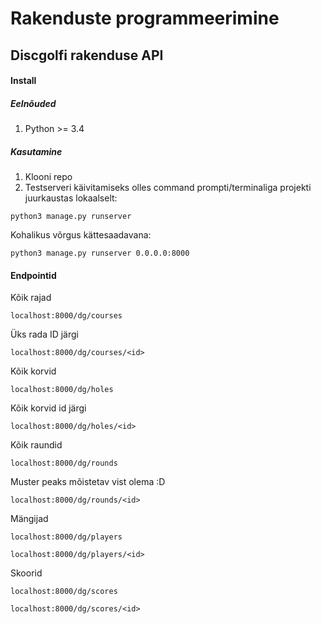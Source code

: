# Rakenduste programmeerimine
## Discgolfi rakenduse API

#### Install

##### Eelnõuded

1. Python >= 3.4

##### Kasutamine

1. Klooni repo
2. Testserveri käivitamiseks olles command prompti/terminaliga projekti juurkaustas lokaalselt:

```
python3 manage.py runserver
```
Kohalikus võrgus kättesaadavana:

```
python3 manage.py runserver 0.0.0.0:8000
```
#### Endpointid

Kõik rajad
```
localhost:8000/dg/courses
```
Üks rada ID järgi
```
localhost:8000/dg/courses/<id>
```
Kõik korvid
```
localhost:8000/dg/holes
```
Kõik korvid id järgi
```
localhost:8000/dg/holes/<id>
```
Kõik raundid
```
localhost:8000/dg/rounds
```
Muster peaks mõistetav vist olema :D
```
localhost:8000/dg/rounds/<id>
```
Mängijad
```
localhost:8000/dg/players
```
```
localhost:8000/dg/players/<id>
```
Skoorid
```
localhost:8000/dg/scores
```
```
localhost:8000/dg/scores/<id>
```
